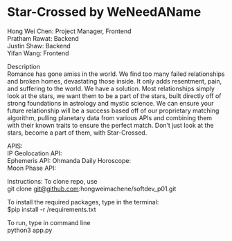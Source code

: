 # Star-Crossed by WeNeedAName

Hong Wei Chen: Project Manager, Frontend   
Pratham Rawat: Backend    
Justin Shaw: Backend    
Yifan Wang: Frontend   

Description       
Romance has gone amiss in the world. We find too many failed relationships and broken homes, devastating those inside. It only adds resentment, pain, and suffering to the world. We have a solution. Most relationships simply look  at the stars, we want them to be a part of the stars, built directly off of strong foundations in astrology and mystic science. We can ensure your future relationship will be a success based off of our proprietary matching algorithm, pulling planetary data from various APIs and combining them with their known traits to ensure the perfect match. Don’t just look at the stars, become a part of them, with Star-Crossed. 
 
APIS:    
IP Geolocation API:    
Ephemeris API: 
Ohmanda Daily Horoscope:   
Moon Phase API:   

Instructions:
To clone repo, use              
git clone git@github.com:hongweimachene/softdev_p01.git  

To install the required packages, type in the terminal:      
$pip install -r <path to file>/requirements.txt     
 
To run, type in command line     
python3 app.py     
